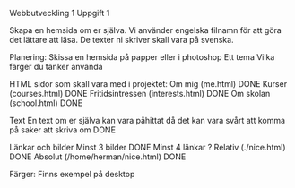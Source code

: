   Webbutveckling 1
 Uppgift 1

Skapa en hemsida om er själva. Vi använder engelska filnamn för att göra det lättare att läsa. De texter ni skriver skall vara på svenska. 

Planering:
Skissa en hemsida på papper eller i photoshop
Ett tema
Vilka färger du tänker använda


HTML sidor som skall vara med i projektet:
Om mig		(me.html) DONE
Kurser   		(courses.html) DONE
Fritidsintressen 	(interests.html) DONE
Om skolan               (school.html) DONE

Text
En text om er själva kan vara påhittat då det kan vara svårt att komma på saker att skriva om DONE

Länkar och bilder
Minst 3 bilder DONE
Minst 4 länkar ?
Relativ	(./nice.html) DONE
Absolut	(/home/herman/nice.html) DONE


Färger: Finns exempel på desktop

